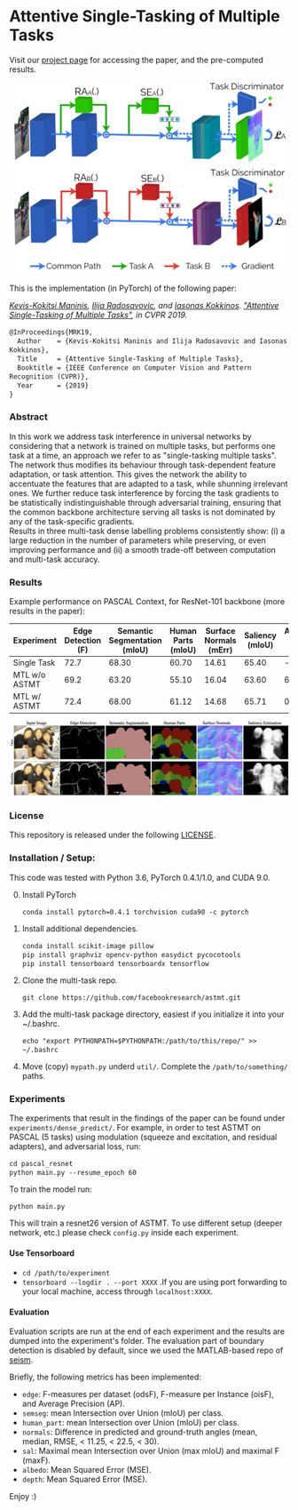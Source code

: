 # Attentive Single-Tasking of Multiple Tasks
Visit our [project page](http://www.vision.ee.ethz.ch/~kmaninis/astmt) for accessing the paper, and the pre-computed results.

<p align="center">
<img src="doc/astmt.png" width="500">
</p>

This is the implementation (in PyTorch) of the following paper:
 
*[Kevis-Kokitsi Maninis](http://www.vision.ee.ethz.ch/~kmaninis/), [Ilija Radosavovic](http://www.ilijar.com/), and [Iasonas Kokkinos](http://www0.cs.ucl.ac.uk/staff/I.Kokkinos/index.html).
["Attentive Single-Tasking of Multiple Tasks"](https://arxiv.org/abs/1904.08918), in CVPR 2019.*

```
@InProceedings{MRK19,
  Author    = {Kevis-Kokitsi Maninis and Ilija Radosavovic and Iasonas Kokkinos},
  Title     = {Attentive Single-Tasking of Multiple Tasks},
  Booktitle = {IEEE Conference on Computer Vision and Pattern Recognition (CVPR)},
  Year      = {2019}
}
```

### Abstract
In this work we address task interference in universal networks by considering that a network is trained on multiple tasks, but performs one task at a time, an approach we refer to as "single-tasking multiple tasks". The network thus modifies its behaviour through task-dependent feature adaptation, or task attention. This gives the network the ability to accentuate the features that are adapted to a task, while shunning irrelevant ones. We further reduce task interference by forcing the task gradients to be statistically indistinguishable through adversarial training, ensuring that the common backbone architecture serving all tasks is not dominated by any of the task-specific gradients.   
Results in three multi-task dense labelling problems consistently show: (i)  a large reduction in the number of parameters while preserving, or even improving performance and (ii) a smooth trade-off between computation and multi-task accuracy.

### Results
Example performance on PASCAL Context, for ResNet-101 backbone (more results in the paper):

|  Experiment   | Edge Detection (F) | Semantic Segmentation (mIoU) | Human Parts (mIoU) | Surface Normals (mErr) | Saliency (mIoU)| Average Drop (%)|
| ------------  | ------------------ | ---------------------------- | ------------------ | ---------------------- | -------------- | --------------- |
|  Single Task  |        72.7        |            68.30             |       60.70        |           14.61        |      65.40     |          -      |
| MTL w/o ASTMT |        69.2        |            63.20             |       55.10        |           16.04        |      63.60     |         6.81    |
| MTL w/ ASTMT  |        72.4        |            68.00             |       61.12        |           14.68        |      65.71     |         0.04    |
 
<p align="center">
<img src="doc/qual.png">
</p>


### License

This repository is released under the following [LICENSE](https://github.com/facebookresearch/astmt/blob/master/LICENSE).

###  Installation / Setup:

This code was tested with Python 3.6, PyTorch 0.4.1/1.0, and CUDA 9.0.

0. Install PyTorch
    ```
    conda install pytorch=0.4.1 torchvision cuda90 -c pytorch
    ```

1. Install additional dependencies.
    ```
    conda install scikit-image pillow
    pip install graphviz opencv-python easydict pycocotools
    pip install tensorboard tensorboardx tensorflow
    ```
    
2. Clone the multi-task repo.
    ```
    git clone https://github.com/facebookresearch/astmt.git
    ```

3. Add the multi-task package directory, easiest if you initialize it into your ~/.bashrc.
    ```
    echo "export PYTHONPATH=$PYTHONPATH:/path/to/this/repo/" >> ~/.bashrc
    ```
    
4. Move (copy) `mypath.py` underd `util/`. Complete the `/path/to/something/` paths. 



### Experiments

The experiments that result in the findings of the paper can be found under `experiments/dense_predict/`.
For example, in order to test ASTMT on PASCAL (5 tasks) using modulation (squeeze and excitation, and residual adapters), and adversarial loss, run:
```
cd pascal_resnet
python main.py --resume_epoch 60
```

To train the model run:
```
python main.py 
```
This will train a resnet26 version of ASTMT. To use different setup (deeper network, etc.) please check `config.py` inside each experiment.

#### Use Tensorboard
- `cd /path/to/experiment`
- `tensorboard --logdir . --port XXXX` .If you are using port forwarding to your local machine, access through `localhost:XXXX`.

#### Evaluation
Evaluation scripts are run at the end of each experiment and the results are dumped into the experiment's folder.
The evaluation part of boundary detection is disabled by default, since we used the MATLAB-based repo of [seism](https://github.com/jponttuset/seism).

Briefly, the following metrics has been implemented:
- `edge`: F-measures per dataset (odsF), F-measure per Instance (oisF), and Average Precision (AP).
- `semseg`: mean Intersection over Union (mIoU) per class.
- `human_part`: mean Intersection over Union (mIoU) per class.
- `normals`: Difference in predicted and ground-truth angles (mean, median, RMSE, < 11.25, < 22.5, < 30).
- `sal`: Maximal mean Intersection over Union (max mIoU) and maximal F (maxF).
- `albedo`: Mean Squared Error (MSE).
- `depth`: Mean Squared Error (MSE).

Enjoy :)


 
